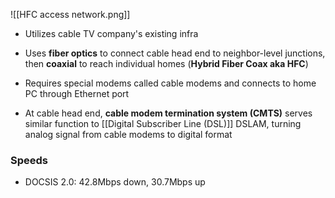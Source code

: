 ![[HFC access network.png]]
- Utilizes cable TV company's existing infra
- Uses **fiber optics** to connect cable head end to neighbor-level junctions, then **coaxial** to reach individual homes (**Hybrid Fiber Coax aka HFC**)
- Requires special modems called cable modems and connects to home PC through Ethernet port

- At cable head end, **cable modem termination system (CMTS)** serves similar function to [[Digital Subscriber Line (DSL)]] DSLAM, turning analog signal from cable modems to digital format

### Speeds 
- DOCSIS 2.0: 42.8Mbps down, 30.7Mbps up